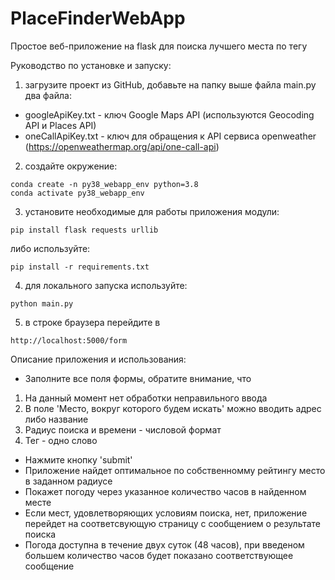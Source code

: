 # PlaceFinderWebApp
Простое веб-приложение на flask для поиска лучшего места по тегу

Руководство по установке и запуску:
1) загрузите проект из GitHub, добавьте на папку выше файла main.py два файла:
  * googleApiKey.txt - ключ Google Maps API (используются Geocoding API и Places API)
  * oneCallApiKey.txt - ключ для обращения к API сервиса openweather (https://openweathermap.org/api/one-call-api)
2) создайте окружение:
```
conda create -n py38_webapp_env python=3.8
conda activate py38_webapp_env
```
3) установите необходимые для работы приложения модули:
```
pip install flask requests urllib
```
либо используйте:
```
pip install -r requirements.txt
```
4) для локального запуска используйте:
```
python main.py
```
5) в строке браузера перейдите в
```
http://localhost:5000/form
```
Описание приложения и использования:
* Заполните все поля формы, обратите внимание, что
1) На данный момент нет обработки неправильного ввода
2) В поле 'Место, вокруг которого будем искать' можно вводить адрес либо название
3) Радиус поиска и времени - числовой формат
4) Тег - одно слово
* Нажмите кнопку 'submit'
* Приложение найдет оптимальное по собственномму рейтингу место в заданном радиусе
* Покажет погоду через указанное количество часов в найденном месте
* Если мест, удовлетворяющих условиям поиска, нет, приложение перейдет на соответсвующую страницу с сообщением о результате поиска
* Погода доступна в течение двух суток (48 часов), при введеном большем количество часов будет показано соответствующее сообщение
